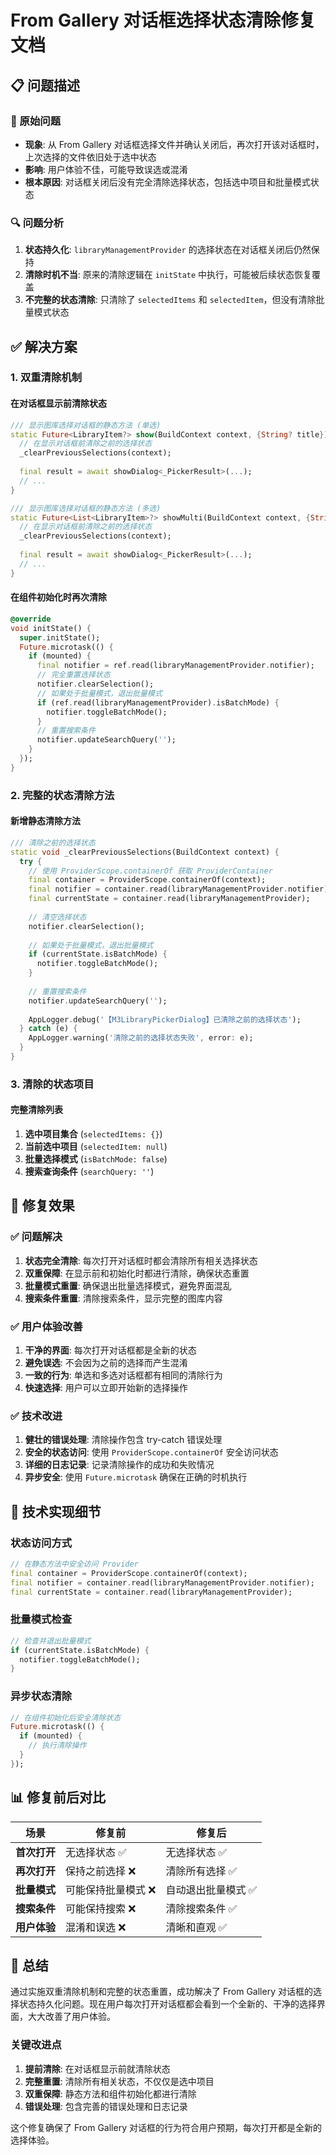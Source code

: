 # From Gallery 对话框选择状态清除修复文档

## 📋 问题描述

### 🚨 原始问题
- **现象**: 从 From Gallery 对话框选择文件并确认关闭后，再次打开该对话框时，上次选择的文件依旧处于选中状态
- **影响**: 用户体验不佳，可能导致误选或混淆
- **根本原因**: 对话框关闭后没有完全清除选择状态，包括选中项目和批量模式状态

### 🔍 问题分析
1. **状态持久化**: `libraryManagementProvider` 的选择状态在对话框关闭后仍然保持
2. **清除时机不当**: 原来的清除逻辑在 `initState` 中执行，可能被后续状态恢复覆盖
3. **不完整的状态清除**: 只清除了 `selectedItems` 和 `selectedItem`，但没有清除批量模式状态

## ✅ 解决方案

### 1. 双重清除机制

#### 在对话框显示前清除状态
```dart
/// 显示图库选择对话框的静态方法 (单选)
static Future<LibraryItem?> show(BuildContext context, {String? title}) async {
  // 在显示对话框前清除之前的选择状态
  _clearPreviousSelections(context);
  
  final result = await showDialog<_PickerResult>(...);
  // ...
}

/// 显示图库选择对话框的静态方法 (多选)
static Future<List<LibraryItem>?> showMulti(BuildContext context, {String? title}) async {
  // 在显示对话框前清除之前的选择状态
  _clearPreviousSelections(context);
  
  final result = await showDialog<_PickerResult>(...);
  // ...
}
```

#### 在组件初始化时再次清除
```dart
@override
void initState() {
  super.initState();
  Future.microtask(() {
    if (mounted) {
      final notifier = ref.read(libraryManagementProvider.notifier);
      // 完全重置选择状态
      notifier.clearSelection();
      // 如果处于批量模式，退出批量模式
      if (ref.read(libraryManagementProvider).isBatchMode) {
        notifier.toggleBatchMode();
      }
      // 重置搜索条件
      notifier.updateSearchQuery('');
    }
  });
}
```

### 2. 完整的状态清除方法

#### 新增静态清除方法
```dart
/// 清除之前的选择状态
static void _clearPreviousSelections(BuildContext context) {
  try {
    // 使用 ProviderScope.containerOf 获取 ProviderContainer
    final container = ProviderScope.containerOf(context);
    final notifier = container.read(libraryManagementProvider.notifier);
    final currentState = container.read(libraryManagementProvider);
    
    // 清空选择状态
    notifier.clearSelection();
    
    // 如果处于批量模式，退出批量模式
    if (currentState.isBatchMode) {
      notifier.toggleBatchMode();
    }
    
    // 重置搜索条件
    notifier.updateSearchQuery('');
    
    AppLogger.debug('【M3LibraryPickerDialog】已清除之前的选择状态');
  } catch (e) {
    AppLogger.warning('清除之前的选择状态失败', error: e);
  }
}
```

### 3. 清除的状态项目

#### 完整清除列表
1. **选中项目集合** (`selectedItems: {}`)
2. **当前选中项目** (`selectedItem: null`)
3. **批量选择模式** (`isBatchMode: false`)
4. **搜索查询条件** (`searchQuery: ''`)

## 🎯 修复效果

### ✅ 问题解决

1. **状态完全清除**: 每次打开对话框时都会清除所有相关选择状态
2. **双重保障**: 在显示前和初始化时都进行清除，确保状态重置
3. **批量模式重置**: 确保退出批量选择模式，避免界面混乱
4. **搜索条件重置**: 清除搜索条件，显示完整的图库内容

### ✅ 用户体验改善

1. **干净的界面**: 每次打开对话框都是全新的状态
2. **避免误选**: 不会因为之前的选择而产生混淆
3. **一致的行为**: 单选和多选对话框都有相同的清除行为
4. **快速选择**: 用户可以立即开始新的选择操作

### ✅ 技术改进

1. **健壮的错误处理**: 清除操作包含 try-catch 错误处理
2. **安全的状态访问**: 使用 `ProviderScope.containerOf` 安全访问状态
3. **详细的日志记录**: 记录清除操作的成功和失败情况
4. **异步安全**: 使用 `Future.microtask` 确保在正确的时机执行

## 🔧 技术实现细节

### 状态访问方式
```dart
// 在静态方法中安全访问 Provider
final container = ProviderScope.containerOf(context);
final notifier = container.read(libraryManagementProvider.notifier);
final currentState = container.read(libraryManagementProvider);
```

### 批量模式检查
```dart
// 检查并退出批量模式
if (currentState.isBatchMode) {
  notifier.toggleBatchMode();
}
```

### 异步状态清除
```dart
// 在组件初始化后安全清除状态
Future.microtask(() {
  if (mounted) {
    // 执行清除操作
  }
});
```

## 📊 修复前后对比

| 场景 | 修复前 | 修复后 |
|------|--------|--------|
| **首次打开** | 无选择状态 ✅ | 无选择状态 ✅ |
| **再次打开** | 保持之前选择 ❌ | 清除所有选择 ✅ |
| **批量模式** | 可能保持批量模式 ❌ | 自动退出批量模式 ✅ |
| **搜索条件** | 可能保持搜索 ❌ | 清除搜索条件 ✅ |
| **用户体验** | 混淆和误选 ❌ | 清晰和直观 ✅ |

## 🎉 总结

通过实施双重清除机制和完整的状态重置，成功解决了 From Gallery 对话框的选择状态持久化问题。现在用户每次打开对话框都会看到一个全新的、干净的选择界面，大大改善了用户体验。

### 关键改进点

1. **提前清除**: 在对话框显示前就清除状态
2. **完整重置**: 清除所有相关状态，不仅仅是选中项目
3. **双重保障**: 静态方法和组件初始化都进行清除
4. **错误处理**: 包含完善的错误处理和日志记录

这个修复确保了 From Gallery 对话框的行为符合用户预期，每次打开都是全新的选择体验。
